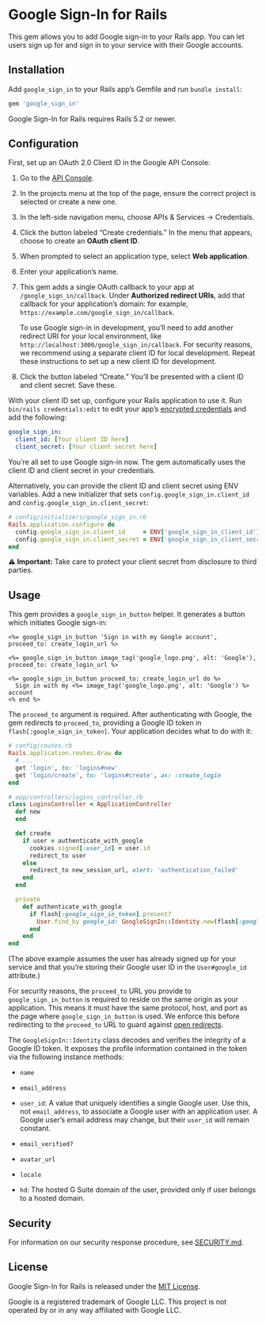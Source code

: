 # Google Sign-In for Rails

This gem allows you to add Google sign-in to your Rails app. You can let users sign up for and sign in to your service
with their Google accounts.


## Installation

Add `google_sign_in` to your Rails app’s Gemfile and run `bundle install`:

```ruby
gem 'google_sign_in'
```

Google Sign-In for Rails requires Rails 5.2 or newer.


## Configuration

First, set up an OAuth 2.0 Client ID in the Google API Console:

1. Go to the [API Console](https://console.developers.google.com/apis/credentials).

2. In the projects menu at the top of the page, ensure the correct project is selected or create a new one.

3. In the left-side navigation menu, choose APIs & Services → Credentials.

4. Click the button labeled “Create credentials.” In the menu that appears, choose to create an **OAuth client ID**.

5. When prompted to select an application type, select **Web application**.

6. Enter your application’s name.

7. This gem adds a single OAuth callback to your app at `/google_sign_in/callback`. Under **Authorized redirect URIs**,
   add that callback for your application’s domain: for example, `https://example.com/google_sign_in/callback`.

   To use Google sign-in in development, you’ll need to add another redirect URI for your local environment, like
   `http://localhost:3000/google_sign_in/callback`. For security reasons, we recommend using a separate
   client ID for local development. Repeat these instructions to set up a new client ID for development.

8. Click the button labeled “Create.” You’ll be presented with a client ID and client secret. Save these.

With your client ID set up, configure your Rails application to use it. Run `bin/rails credentials:edit` to edit your
app’s [encrypted credentials](https://guides.rubyonrails.org/security.html#custom-credentials) and add the following:

```yaml
google_sign_in:
  client_id: [Your client ID here]
  client_secret: [Your client secret here]
```

You’re all set to use Google sign-in now. The gem automatically uses the client ID and client secret in your credentials.

Alternatively, you can provide the client ID and client secret using ENV variables. Add a new initializer that sets
`config.google_sign_in.client_id` and `config.google_sign_in.client_secret`:

```ruby
# config/initializers/google_sign_in.rb
Rails.application.configure do
  config.google_sign_in.client_id     = ENV['google_sign_in_client_id']
  config.google_sign_in.client_secret = ENV['google_sign_in_client_secret']
end
```

**⚠️ Important:** Take care to protect your client secret from disclosure to third parties.


## Usage

This gem provides a `google_sign_in_button` helper. It generates a button which initiates Google sign-in:

```erb
<%= google_sign_in_button 'Sign in with my Google account', proceed_to: create_login_url %>

<%= google_sign_in_button image_tag('google_logo.png', alt: 'Google'), proceed_to: create_login_url %>

<%= google_sign_in_button proceed_to: create_login_url do %>
  Sign in with my <%= image_tag('google_logo.png', alt: 'Google') %> account
<% end %>
```

The `proceed_to` argument is required. After authenticating with Google, the gem redirects to `proceed_to`, providing
a Google ID token in `flash[:google_sign_in_token]`. Your application decides what to do with it:

```ruby
# config/routes.rb
Rails.application.routes.draw do
  # ...
  get 'login', to: 'logins#new'
  get 'login/create', to: 'logins#create', as: :create_login
end
```

```ruby
# app/controllers/logins_controller.rb
class LoginsController < ApplicationController
  def new
  end

  def create
    if user = authenticate_with_google
      cookies.signed[:user_id] = user.id
      redirect_to user
    else
      redirect_to new_session_url, alert: 'authentication_failed'
    end
  end

  private
    def authenticate_with_google
      if flash[:google_sign_in_token].present?
        User.find_by google_id: GoogleSignIn::Identity.new(flash[:google_sign_in_token]).user_id
      end
    end
end
```

(The above example assumes the user has already signed up for your service and that you’re storing their Google user ID
in the `User#google_id` attribute.)

For security reasons, the `proceed_to` URL you provide to `google_sign_in_button` is required to reside on the same
origin as your application. This means it must have the same protocol, host, and port as the page where
`google_sign_in_button` is used. We enforce this before redirecting to the `proceed_to` URL to guard against
[open redirects](https://www.owasp.org/index.php/Unvalidated_Redirects_and_Forwards_Cheat_Sheet).

The `GoogleSignIn::Identity` class decodes and verifies the integrity of a Google ID token. It exposes the profile
information contained in the token via the following instance methods:

* `name`

* `email_address`

* `user_id`: A value that uniquely identifies a single Google user. Use this, not `email_address`, to associate a
  Google user with an application user. A Google user’s email address may change, but their `user_id` will remain constant.

* `email_verified?`

* `avatar_url`

* `locale`

* `hd`: The hosted G Suite domain of the user, provided only if user belongs to a hosted domain.

## Security

For information on our security response procedure, see [SECURITY.md](SECURITY.md).


## License

Google Sign-In for Rails is released under the [MIT License](https://opensource.org/licenses/MIT).

Google is a registered trademark of Google LLC. This project is not operated by or in any way affiliated with Google LLC.
